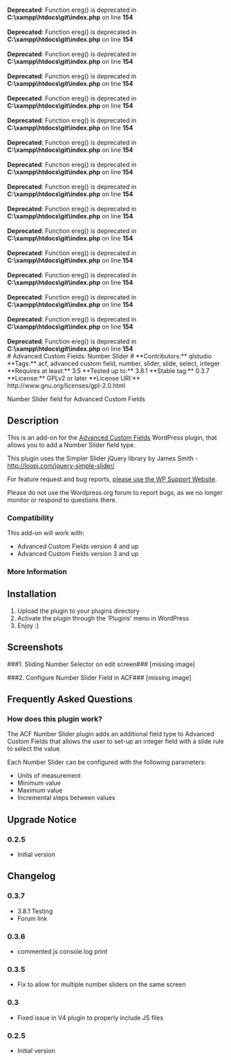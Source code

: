 <br />
<b>Deprecated</b>:  Function ereg() is deprecated in <b>C:\xampp\htdocs\git\index.php</b> on line <b>154</b><br />
<br />
<b>Deprecated</b>:  Function ereg() is deprecated in <b>C:\xampp\htdocs\git\index.php</b> on line <b>154</b><br />
<br />
<b>Deprecated</b>:  Function ereg() is deprecated in <b>C:\xampp\htdocs\git\index.php</b> on line <b>154</b><br />
<br />
<b>Deprecated</b>:  Function ereg() is deprecated in <b>C:\xampp\htdocs\git\index.php</b> on line <b>154</b><br />
<br />
<b>Deprecated</b>:  Function ereg() is deprecated in <b>C:\xampp\htdocs\git\index.php</b> on line <b>154</b><br />
<br />
<b>Deprecated</b>:  Function ereg() is deprecated in <b>C:\xampp\htdocs\git\index.php</b> on line <b>154</b><br />
<br />
<b>Deprecated</b>:  Function ereg() is deprecated in <b>C:\xampp\htdocs\git\index.php</b> on line <b>154</b><br />
<br />
<b>Deprecated</b>:  Function ereg() is deprecated in <b>C:\xampp\htdocs\git\index.php</b> on line <b>154</b><br />
<br />
<b>Deprecated</b>:  Function ereg() is deprecated in <b>C:\xampp\htdocs\git\index.php</b> on line <b>154</b><br />
<br />
<b>Deprecated</b>:  Function ereg() is deprecated in <b>C:\xampp\htdocs\git\index.php</b> on line <b>154</b><br />
<br />
<b>Deprecated</b>:  Function ereg() is deprecated in <b>C:\xampp\htdocs\git\index.php</b> on line <b>154</b><br />
<br />
<b>Deprecated</b>:  Function ereg() is deprecated in <b>C:\xampp\htdocs\git\index.php</b> on line <b>154</b><br />
<br />
<b>Deprecated</b>:  Function ereg() is deprecated in <b>C:\xampp\htdocs\git\index.php</b> on line <b>154</b><br />
<br />
<b>Deprecated</b>:  Function ereg() is deprecated in <b>C:\xampp\htdocs\git\index.php</b> on line <b>154</b><br />
<br />
<b>Deprecated</b>:  Function ereg() is deprecated in <b>C:\xampp\htdocs\git\index.php</b> on line <b>154</b><br />
<br />
<b>Deprecated</b>:  Function ereg() is deprecated in <b>C:\xampp\htdocs\git\index.php</b> on line <b>154</b><br />
# Advanced Custom Fields: Number Slider #
**Contributors:** qlstudio  
**Tags:** acf, advanced custom field, number, slider, slide, select, integer  
**Requires at least:** 3.5  
**Tested up to:** 3.8.1  
**Stable tag:** 0.3.7  
**License:** GPLv2 or later  
**License URI:** http://www.gnu.org/licenses/gpl-2.0.html  

Number Slider field for Advanced Custom Fields

## Description ##

This is an add-on for the [Advanced Custom Fields](http://wordpress.org/extend/plugins/advanced-custom-fields/) WordPress plugin, that allows you to add a Number Slider field type.

This plugin uses the Simpler Slider jQuery library by James Smith - http://loopj.com/jquery-simple-slider/

For feature request and bug reports, [please use the WP Support Website](http://www.wp-support.co/view/categories/advanced-custom-fields-number-slider).

Please do not use the Wordpress.org forum to report bugs, as we no longer monitor or respond to questions there.

### Compatibility ###

This add-on will work with:

* Advanced Custom Fields version 4 and up
* Advanced Custom Fields version 3 and up

### More Information ###


## Installation ##

1. Upload the plugin to your plugins directory
2. Activate the plugin through the 'Plugins' menu in WordPress
3. Enjoy :)

## Screenshots ##

###1. Sliding Number Selector on edit screen###
[missing image]

###2. Configure Number Slider Field in ACF###
[missing image]


## Frequently Asked Questions  ##

### How does this plugin work? ###

The ACF Number Slider plugin adds an additional field type to Advanced Custom Fields that allows the user to set-up an integer field with a slide rule to select the value.

Each Number Slider can be configured with the following parameters:

* Units of measurement
* Minimum value
* Maximum value
* Incremental steps between values

## Upgrade Notice ##

### 0.2.5 ###
* Initial version

## Changelog ##

### 0.3.7 ###
* 3.8.1 Testing
* Forum link

### 0.3.6 ###
* commented js console.log print 

### 0.3.5 ###
* Fix to allow for multiple number sliders on the same screen

### 0.3 ###
* Fixed issue in V4 plugin to properly include JS files

### 0.2.5 ###
* Initial version
